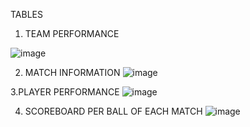 TABLES 

1. TEAM PERFORMANCE

![image](https://user-images.githubusercontent.com/16866807/62548901-2c9a9480-b885-11e9-953b-07dfec491ddb.png)


2. MATCH INFORMATION
![image](https://user-images.githubusercontent.com/16866807/62548996-594eac00-b885-11e9-9b8b-dee1091853f8.png)

3.PLAYER PERFORMANCE 
![image](https://user-images.githubusercontent.com/16866807/62549099-869b5a00-b885-11e9-8046-5f73533dfbd3.png)

4. SCOREBOARD PER BALL OF EACH MATCH
![image](https://user-images.githubusercontent.com/16866807/62609432-5d2f0c80-b91f-11e9-86d4-f575ec1aac8c.png)

